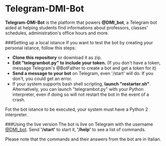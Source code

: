 # Telegram-DMI-Bot

**Telegram-DMI-Bot** is the platform that powers **@DMI_bot**, a Telegram bot aided at helping students find informations about professors, classes' schedules, administration's office hours and more.

###Setting up a local istance
If you want to test the bot by creating your personal istance, follow this steps:
* **Clone this repository** or download it as zip.
* **Edit "telegrambot.py" to include your token.** (If you don't have a token, message Telegram's @BotFather to create a bot and get a token for it)
* **Send a message to your bot** on Telegram, even '/start' will do. If you don't, you could get an error.
* If your system supports bash shell scripting, **launch "restarter.sh"**. Alternatively, you can launch "telegrambot.py" with your Python interpreter, even if doing so will not restart the bot in the event of a crash.

Fot the bot istance to be executed, your system must have a Python 2 interpreter.

###Using the live version
The bot is live on Telegram with the username [@DMI_bot](https://web.telegram.org/#/im?p=@DMI_Bot).
Send **'/start'** to start it, **'/help'** to see a list of commands.

Please note that the commands and their answers from the bot are in Italian.
